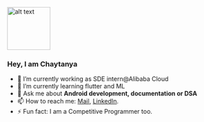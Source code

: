 <img src="https://raw.githubusercontent.com/rahul799/rahul799/master/Hi.gif" alt="alt text" width="100" height="100" />

### Hey, I am Chaytanya

- 🔭 I’m currently working as SDE intern@Alibaba Cloud
- 🌱 I’m currently learning flutter and ML
- 💬 Ask me about **Android development, documentation or DSA**
- 📫 How to reach me: [Mail](mailto:chaytanyas44@gmail.com), [LinkedIn](https://www.linkedin.com/in/chaytanya-sinha-4bb41187/).
- ⚡ Fun fact: I am a Competitive Programmer too.
